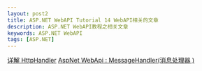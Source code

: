 ```yaml
---
layout: post2
title: ASP.NET WebAPI Tutorial 14 WebAPI相关的文章
description: ASP.NET WebAPI教程之相关文章
keywords: ASP.NET WebAPI
tags: [ASP.NET]
---
```


[详解 HttpHandler](https://www.cnblogs.com/wuwenmao/p/6408984.html)
[AspNet WebApi : MessageHandler(消息处理器 )](https://www.cnblogs.com/visonme/p/5523540.html)
